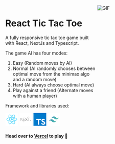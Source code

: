 <img align="right" alt="GIF" src="https://github.com/surendranj/react-tictactoe/blob/main/public/tictactoe.gif" width="216" height="384" />

# React Tic Tac Toe

A fully responsive tic tac toe game built with React, NextJs and Typescript.


The game AI has four modes:
1. Easy (Random moves by AI)
2. Normal (AI randomly chooses between optimal move from the minimax algo and a random move)
3. Hard (AI always choose optimal move)
4. Play against a friend (Alternate moves with a human player)

Framework and libraries used:

<code><img src="https://raw.githubusercontent.com/github/explore/80688e429a7d4ef2fca1e82350fe8e3517d3494d/topics/react/react.png" width="40"/></code>
<code><img src="https://raw.githubusercontent.com/github/explore/28b02bbc9ad9f7a503c43775aebeb515dc2da5fc/topics/nextjs/nextjs.png" width="40"/></code>
<code><img src="https://raw.githubusercontent.com/github/explore/80688e429a7d4ef2fca1e82350fe8e3517d3494d/topics/typescript/typescript.png" width="40"/></code>
<code><img src="https://raw.githubusercontent.com/github/explore/882462b8ecc337fd9c9b2572bc463a1cbc88fb6a/topics/tailwind/tailwind.png" width="40"/></code>

#### Head over to [Vercel](https://react-tictactoe-nine.vercel.app/) to play 🙂
